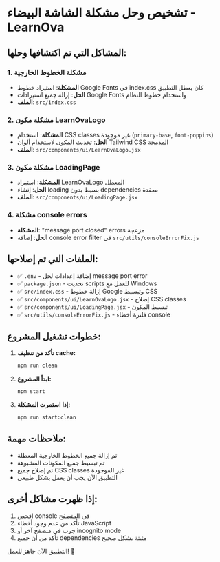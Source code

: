 # تشخيص وحل مشكلة الشاشة البيضاء - LearnOva

## المشاكل التي تم اكتشافها وحلها:

### 1. مشكلة الخطوط الخارجية
- **المشكلة**: استيراد خطوط Google Fonts في index.css كان يعطل التطبيق
- **الحل**: إزالة جميع استيرادات Google Fonts واستخدام خطوط النظام
- **الملف**: `src/index.css`

### 2. مشكلة مكون LearnOvaLogo
- **المشكلة**: استخدام CSS classes غير موجودة (`primary-base`, `font-poppins`)
- **الحل**: تحديث المكون لاستخدام ألوان Tailwind CSS المدمجة
- **الملف**: `src/components/ui/LearnOvaLogo.jsx`

### 3. مشكلة مكون LoadingPage
- **المشكلة**: استيراد LearnOvaLogo المعطل
- **الحل**: إنشاء loading بسيط بدون dependencies معقدة
- **الملف**: `src/components/ui/LoadingPage.jsx`

### 4. مشكلة console errors
- **المشكلة**: "message port closed" errors مزعجة
- **الحل**: إضافة console error filter في `src/utils/consoleErrorFix.js`

## الملفات التي تم إصلاحها:
- ✅ `.env` - إضافة إعدادات لحل message port error
- ✅ `package.json` - تحديث scripts للعمل مع Windows
- ✅ `src/index.css` - إزالة خطوط Google وتبسيط CSS
- ✅ `src/components/ui/LearnOvaLogo.jsx` - إصلاح CSS classes
- ✅ `src/components/ui/LoadingPage.jsx` - تبسيط المكون
- ✅ `src/utils/consoleErrorFix.js` - فلترة أخطاء console

## خطوات تشغيل المشروع:

1. **تأكد من تنظيف cache:**
   ```bash
   npm run clean
   ```

2. **ابدأ المشروع:**
   ```bash
   npm start
   ```

3. **إذا استمرت المشكلة:**
   ```bash
   npm run start:clean
   ```

## ملاحظات مهمة:
- تم إزالة جميع الخطوط الخارجية المعطلة
- تم تبسيط جميع المكونات المشبوهة
- تم إصلاح جميع CSS classes غير الموجودة
- التطبيق الآن يجب أن يعمل بشكل طبيعي

## إذا ظهرت مشاكل أخرى:
1. افحص console في المتصفح
2. تأكد من عدم وجود أخطاء JavaScript
3. جرب في متصفح آخر أو incognito mode
4. تأكد من أن جميع dependencies مثبتة بشكل صحيح

التطبيق الآن جاهز للعمل! 🎉
